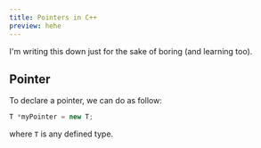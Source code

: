 ```yaml
---
title: Pointers in C++
preview: hehe
---
```


I'm writing this down just for the sake of boring (and learning too).

## Pointer
To declare a pointer, we can do as follow:
```c++
T *myPointer = new T;
```
where ``T`` is any defined type.